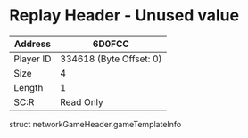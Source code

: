 #  Replay Header - Unused value
Address   | 6D0FCC
----------|-------------
Player ID | 334618 (Byte Offset: 0)
Size 	  | 4
Length 	  | 1
SC:R      | Read Only

struct networkGameHeader.gameTemplateInfo
